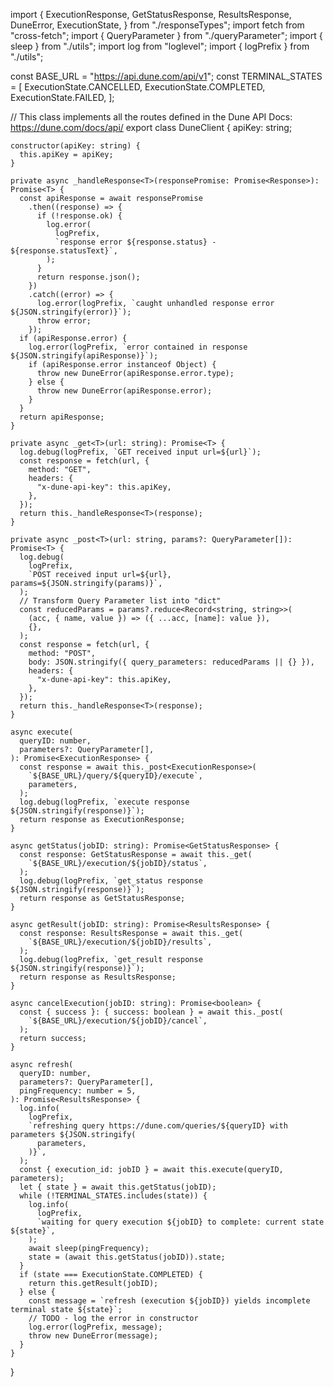 import {
    ExecutionResponse,
    GetStatusResponse,
    ResultsResponse,
    DuneError,
    ExecutionState,
  } from "./responseTypes";
  import fetch from "cross-fetch";
  import { QueryParameter } from "./queryParameter";
  import { sleep } from "./utils";
  import log from "loglevel";
  import { logPrefix } from "./utils";
  
  const BASE_URL = "https://api.dune.com/api/v1";
  const TERMINAL_STATES = [
    ExecutionState.CANCELLED,
    ExecutionState.COMPLETED,
    ExecutionState.FAILED,
  ];
  
  // This class implements all the routes defined in the Dune API Docs: https://dune.com/docs/api/
  export class DuneClient {
    apiKey: string;
  
    constructor(apiKey: string) {
      this.apiKey = apiKey;
    }
  
    private async _handleResponse<T>(responsePromise: Promise<Response>): Promise<T> {
      const apiResponse = await responsePromise
        .then((response) => {
          if (!response.ok) {
            log.error(
              logPrefix,
              `response error ${response.status} - ${response.statusText}`,
            );
          }
          return response.json();
        })
        .catch((error) => {
          log.error(logPrefix, `caught unhandled response error ${JSON.stringify(error)}`);
          throw error;
        });
      if (apiResponse.error) {
        log.error(logPrefix, `error contained in response ${JSON.stringify(apiResponse)}`);
        if (apiResponse.error instanceof Object) {
          throw new DuneError(apiResponse.error.type);
        } else {
          throw new DuneError(apiResponse.error);
        }
      }
      return apiResponse;
    }
  
    private async _get<T>(url: string): Promise<T> {
      log.debug(logPrefix, `GET received input url=${url}`);
      const response = fetch(url, {
        method: "GET",
        headers: {
          "x-dune-api-key": this.apiKey,
        },
      });
      return this._handleResponse<T>(response);
    }
  
    private async _post<T>(url: string, params?: QueryParameter[]): Promise<T> {
      log.debug(
        logPrefix,
        `POST received input url=${url}, params=${JSON.stringify(params)}`,
      );
      // Transform Query Parameter list into "dict"
      const reducedParams = params?.reduce<Record<string, string>>(
        (acc, { name, value }) => ({ ...acc, [name]: value }),
        {},
      );
      const response = fetch(url, {
        method: "POST",
        body: JSON.stringify({ query_parameters: reducedParams || {} }),
        headers: {
          "x-dune-api-key": this.apiKey,
        },
      });
      return this._handleResponse<T>(response);
    }
  
    async execute(
      queryID: number,
      parameters?: QueryParameter[],
    ): Promise<ExecutionResponse> {
      const response = await this._post<ExecutionResponse>(
        `${BASE_URL}/query/${queryID}/execute`,
        parameters,
      );
      log.debug(logPrefix, `execute response ${JSON.stringify(response)}`);
      return response as ExecutionResponse;
    }
  
    async getStatus(jobID: string): Promise<GetStatusResponse> {
      const response: GetStatusResponse = await this._get(
        `${BASE_URL}/execution/${jobID}/status`,
      );
      log.debug(logPrefix, `get_status response ${JSON.stringify(response)}`);
      return response as GetStatusResponse;
    }
  
    async getResult(jobID: string): Promise<ResultsResponse> {
      const response: ResultsResponse = await this._get(
        `${BASE_URL}/execution/${jobID}/results`,
      );
      log.debug(logPrefix, `get_result response ${JSON.stringify(response)}`);
      return response as ResultsResponse;
    }
  
    async cancelExecution(jobID: string): Promise<boolean> {
      const { success }: { success: boolean } = await this._post(
        `${BASE_URL}/execution/${jobID}/cancel`,
      );
      return success;
    }
  
    async refresh(
      queryID: number,
      parameters?: QueryParameter[],
      pingFrequency: number = 5,
    ): Promise<ResultsResponse> {
      log.info(
        logPrefix,
        `refreshing query https://dune.com/queries/${queryID} with parameters ${JSON.stringify(
          parameters,
        )}`,
      );
      const { execution_id: jobID } = await this.execute(queryID, parameters);
      let { state } = await this.getStatus(jobID);
      while (!TERMINAL_STATES.includes(state)) {
        log.info(
          logPrefix,
          `waiting for query execution ${jobID} to complete: current state ${state}`,
        );
        await sleep(pingFrequency);
        state = (await this.getStatus(jobID)).state;
      }
      if (state === ExecutionState.COMPLETED) {
        return this.getResult(jobID);
      } else {
        const message = `refresh (execution ${jobID}) yields incomplete terminal state ${state}`;
        // TODO - log the error in constructor
        log.error(logPrefix, message);
        throw new DuneError(message);
      }
    }
  }